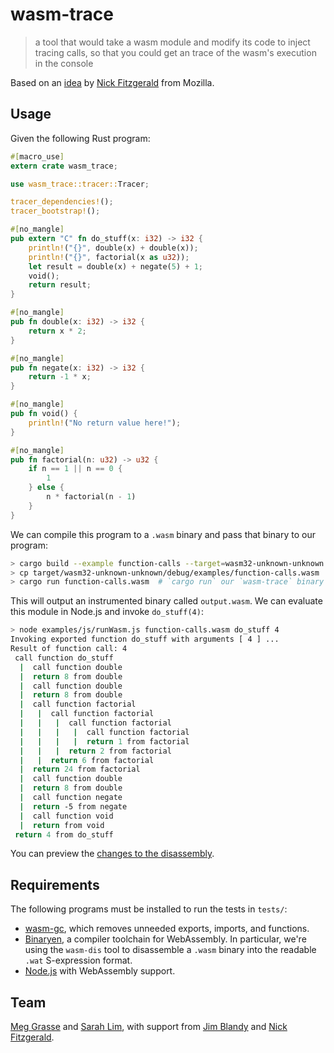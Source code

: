 # wasm-trace

> a tool that would take a wasm module and modify its code to inject tracing calls, so that you could get an trace of the wasm's execution in the console

Based on an [idea](https://gist.github.com/fitzgen/34073d61f2c358f2b35038fa263b74a3) by [Nick Fitzgerald](https://github.com/fitzgen) from Mozilla.

## Usage

Given the following Rust program:

```rust
#[macro_use]
extern crate wasm_trace;

use wasm_trace::tracer::Tracer;

tracer_dependencies!();
tracer_bootstrap!();

#[no_mangle]
pub extern "C" fn do_stuff(x: i32) -> i32 {
    println!("{}", double(x) + double(x));
    println!("{}", factorial(x as u32));
    let result = double(x) + negate(5) + 1;
    void();
    return result;
}

#[no_mangle]
pub fn double(x: i32) -> i32 {
    return x * 2;
}

#[no_mangle]
pub fn negate(x: i32) -> i32 {
    return -1 * x;
}

#[no_mangle]
pub fn void() {
    println!("No return value here!");
}

#[no_mangle]
pub fn factorial(n: u32) -> u32 {
    if n == 1 || n == 0 {
        1
    } else {
        n * factorial(n - 1)
    }
}
```

We can compile this program to a `.wasm` binary and pass that binary to our program:
```sh
> cargo build --example function-calls --target=wasm32-unknown-unknown
> cp target/wasm32-unknown-unknown/debug/examples/function-calls.wasm .
> cargo run function-calls.wasm  # `cargo run` our `wasm-trace` binary
```

This will output an instrumented binary called `output.wasm`. We can evaluate this module in Node.js and invoke `do_stuff(4)`:
```sh
> node examples/js/runWasm.js function-calls.wasm do_stuff 4
Invoking exported function do_stuff with arguments [ 4 ] ...
Result of function call: 4
 call function do_stuff
  |  call function double
  |  return 8 from double
  |  call function double
  |  return 8 from double
  |  call function factorial
  |   |  call function factorial
  |   |   |  call function factorial
  |   |   |   |  call function factorial
  |   |   |   |  return 1 from factorial
  |   |   |  return 2 from factorial
  |   |  return 6 from factorial
  |  return 24 from factorial
  |  call function double
  |  return 8 from double
  |  call function negate
  |  return -5 from negate
  |  call function void
  |  return from void
 return 4 from do_stuff
```

You can preview the [changes to the disassembly](https://gist.github.com/sarahlim/5ebfb479001a7f7c86db5c747cfff51c/revisions).

## Requirements

The following programs must be installed to run the tests in `tests/`:

- [wasm-gc](https://github.com/alexcrichton/wasm-gc), which removes
unneeded exports, imports, and functions.
- [Binaryen](https://github.com/WebAssembly/binaryen/), a compiler
toolchain for WebAssembly. In particular, we're using the `wasm-dis`
tool to disassemble a `.wasm` binary into the readable `.wat` S-expression format.
- [Node.js](https://nodejs.org/) with WebAssembly support.

## Team

[Meg Grasse](http://github.com/meggrasse) and [Sarah Lim](http://github.com/sarahlim), with support from [Jim Blandy](https://github.com/jimblandy) and [Nick Fitzgerald](https://github.com/fitzgen).
